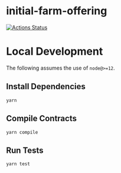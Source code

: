 # initial-farm-offering

[![Actions Status](https://github.com/crystalswap/inital-farm-offering/workflows/CI/badge.svg)](https://github.com/crystalswap/inital-farm-offering/actions)


# Local Development

The following assumes the use of `node@>=12`.

## Install Dependencies

`yarn`

## Compile Contracts

`yarn compile`

## Run Tests

`yarn test`
